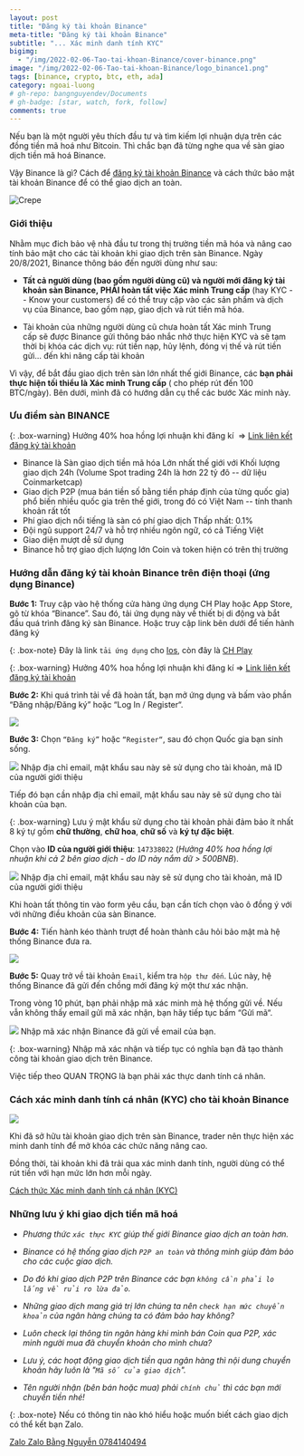 ```yaml
---
layout: post
title: "Đăng ký tài khoản Binance"
meta-title: "Đăng ký tài khoản Binance"
subtitle: "... Xác minh danh tính KYC"
bigimg:
  - "/img/2022-02-06-Tao-tai-khoan-Binance/cover-binance.png"
image: "/img/2022-02-06-Tao-tai-khoan-Binance/logo_binance1.png"
tags: [binance, crypto, btc, eth, ada]
category: ngoai-luong
# gh-repo: bangnguyendev/Documents
# gh-badge: [star, watch, fork, follow]
comments: true
---
```

Nếu bạn là một người yêu thích đầu tư và tìm kiếm lợi nhuận dựa trên các đồng tiền mã hoá như Bitcoin. Thì chắc bạn đã từng nghe qua về sàn giao dịch tiền mã hoá Binance. 

Vậy Binance là gì? Cách để [đăng ký tài khoản Binance](https://accounts.binance.com/vi/register?ref=147338022 "đăng ký tài khoản Binance") và cách thức bảo mật tài khoản Binance để có thể giao dịch an toàn. 

![Crepe](/img/2022-02-06-Tao-tai-khoan-Binance/buoc-3-hoa-hong.jpg)

### Giới thiệu

Nhằm mục đich bảo vệ nhà đầu tư trong thị trường tiền mã hóa và nâng cao tính bảo mật cho các tài khoản khi giao dịch trên sàn Binance. Ngày 20/8/2021, Binance thông báo đến người dùng như sau:

-   **Tất cả người dùng (bao gồm người dùng cũ) và người mới đăng ký tài khoản sàn Binance, PHẢI hoàn tất việc Xác minh Trung cấp** (hay KYC -- Know your customers) để có thể truy cập vào các sản phẩm và dịch vụ của Binance, bao gồm nạp, giao dịch và rút tiền mã hóa. 

-   Tài khoản của những người dùng cũ chưa hoàn tất Xác minh Trung cấp sẽ được Binance gửi thông báo nhắc nhở thực hiện KYC và sẽ tạm thời bị khóa các dịch vụ: rút tiền nạp, hủy lệnh, đóng vị thế và rút tiền gửi... đến khi nâng cấp tài khoản

Vì vậy, để bắt đầu giao dịch trên sàn lớn nhất thế giới Binance, các **bạn phải thực hiện tối thiểu là Xác minh Trung cấp** ( cho phép rút đến 100 BTC/ngày). Bên dưới, mình đã có hướng dẫn cụ thể các bước Xác minh này.

### Ưu điểm sàn BINANCE

{: .box-warning}
Hưởng 40% hoa hồng lợi nhuận khi đăng kí 
=> [Link liên kết đăng ký tài khoản](https://accounts.binance.com/vi/register?ref=147338022)

-   Binance là Sàn giao dịch tiền mã hóa Lớn nhất thế giới với Khối lượng giao dịch 24h (Volume Spot trading 24h là hơn 22 tỷ đô -- dữ liệu Coinmarketcap) 
-   Giao dịch P2P (mua bán tiền số bằng tiền pháp định của từng quốc gia) phổ biến nhiều quốc gia trên thế giới, trong đó có Việt Nam -- tính thanh khoản rất tốt
-   Phí giao dịch nổi tiếng là sàn có phí giao dịch Thấp nhất: 0.1%
-   Đội ngũ support 24/7 và hỗ trợ nhiều ngôn ngữ, có cả Tiếng Việt
-   Giao diện mượt dễ sử dụng
-   Binance hỗ trợ giao dịch lượng lớn Coin và token hiện có trên thị trường

### Hướng dẫn đăng ký tài khoản Binance trên điện thoại (ứng dụng Binance)

**Bước 1:** Truy cập vào hệ thống cửa hàng ứng dụng CH Play hoặc App Store, gõ từ khóa “Binance”. Sau đó, tải ứng dụng này về thiết bị di động và bắt đầu quá trình đăng ký sàn Binance. Hoặc truy cập link bên dưới để tiến hành đăng ký

{: .box-note}
Đây là link `tải ứng dụng` cho [Ios](https://apps.apple.com/vn/app/binance-giao-d%E1%BB%8Bch-bitcoin/id1436799971?l=vi),
còn đây là [CH Play](https://play.google.com/store/apps/details?id=com.binance.dev&hl=vi&gl=US)


{: .box-warning}
Hưởng 40% hoa hồng lợi nhuận khi đăng kí 
=> [Link liên kết đăng ký tài khoản](https://accounts.binance.com/vi/register?ref=147338022)

**Bước 2:** Khi quá trình tải về đã hoàn tất, bạn mở ứng dụng và bấm vào phần “Đăng nhập/Đăng ký” hoặc “Log In / Register“.

<div class="post-img-post">
    <img src="/img/2022-02-06-Tao-tai-khoan-Binance/buoc-2.jpg">
</div>

**Bước 3:** Chọn `“Đăng ký”` hoặc `“Register“`, sau đó chọn Quốc gia bạn sinh sống. 

<div class="post-img-post">
    <img src="/img/2022-02-06-Tao-tai-khoan-Binance/buoc-3.jpg">
    Nhập địa chỉ email, mật khẩu sau này sẽ sử dụng cho tài khoản, mã ID của người giới thiệu
</div>

Tiếp đó bạn cần nhập địa chỉ email, mật khẩu sau này sẽ sử dụng cho tài khoản của bạn.

{: .box-warning}
Lưu ý mật khẩu sử dụng cho tài khoản phải đảm bảo ít nhất 8 ký tự gồm **chữ thường**, **chữ hoa**, **chữ số** và **ký tự đặc biệt**.

Chọn vào **ID của người giới thiệu**: `147338022` (*Hưởng 40% hoa hồng lợi nhuận khi cả 2 bên giao dịch - do ID này nắm dữ > 500BNB*). 

<div class="post-img-post">
    <img src="/img/2022-02-06-Tao-tai-khoan-Binance/buoc-3-gioi-thieu.jpg">
    Nhập địa chỉ email, mật khẩu sau này sẽ sử dụng cho tài khoản, mã ID của người giới thiệu
</div>

Khi hoàn tất thông tin vào form yêu cầu, bạn cần tích chọn vào ô đồng ý với với những điều khoản của sàn Binance.

**Bước 4:** Tiến hành kéo thành trượt để hoàn thành câu hỏi bảo mật mà hệ thống Binance đưa ra.

<div class="post-img-post">
    <img src="/img/2022-02-06-Tao-tai-khoan-Binance/buoc-4.jpg">
</div>

**Bước 5:** Quay trở về tài khoản `Email`, kiểm tra `hộp thư đến`. Lúc này, hệ thống Binance đã gửi đến chồng mới đăng ký một thư xác nhận. 

Trong vòng 10 phút, bạn phải nhập mã xác minh mà hệ thống gửi về. Nếu vẫn không thấy email gửi mã xác nhận, bạn hãy tiếp tục bấm “Gửi mã“.

<div class="post-img-post">
    <img src="/img/2022-02-06-Tao-tai-khoan-Binance/buoc-5.jpg">
    Nhập mã xác nhận Binance đã gửi về email của bạn.
</div>

{: .box-warning}
Nhập mã xác nhận và tiếp tục có nghĩa bạn đã tạo thành công tài khoản giao dịch trên Binance.

Việc tiếp theo QUAN TRỌNG là bạn phải xác thực danh tính cá nhân.

### Cách xác minh danh tính cá nhân (KYC) cho tài khoản Binance

<div class="post-img-post">
    <img src="/img/2022-02-06-Tao-tai-khoan-Binance/buoc-xac-minh-tk.jpg">
</div>

Khi đã sở hữu tài khoản giao dịch trên sàn Binance, trader nên thực hiện xác minh danh tính để mở khóa các chức năng nâng cao. 

Đồng thời, tài khoản khi đã trải qua xác minh danh tính, người dùng có thể rút tiền với hạn mức lớn hơn mỗi ngày.

<div class="contact_NFC">
    <a href="https://beatdautu.com/huong-dan-dang-ky-binance/#ftoc-heading-9" target="_blank" rel="noopener" title="Cách thức [Xác minh danh tính cá nhân (KYC)">
    <span class="fa-stack fa-lg" aria-hidden="true">
      <i class="fa fa-circle fa-stack-2x"></i>
      <i class="fa fa-user fa-stack-1x fa-inverse"></i>
    </span>
    Cách thức Xác minh danh tính cá nhân (KYC)
  </a>
</div>

### Những lưu ý khi giao dịch tiền mã hoá

- *Phương thức `xác thực KYC` giúp thế giới Binance giao dịch an toàn hơn.*

- *Binance có hệ thống giao dịch `P2P an toàn` và thông minh giúp đảm bảo cho các cuộc giao dịch.*

- *Do đó khi giao dịch P2P trên Binance các bạn `không cần phải lo lắng về rủi ro lừa đảo`.*

- *Những giao dịch mang giá trị lớn chúng ta nên `check hạn mức chuyển khoản` của ngân hàng chúng ta có đảm bảo hay không?*

- *Luôn check lại thông tin ngân hàng khi mình bán Coin qua P2P, xác minh người mua đã chuyển khoản cho mình chưa?*

- *Lưu ý, các hoạt động giao dịch tiền qua ngân hàng thì nội dung chuyển khoản hãy luôn là "`Mã số của giao dịch`".* 

- *Tên người nhận (bên bán hoặc mua) phải `chính chủ` thì các bạn mới chuyển tiền nhé!*

{: .box-note}
Nếu có thông tin nào khó hiểu hoặc muốn biết cách giao dịch có thể kết bạn Zalo.

<div class="contact_NFC">
    <a href="https://zalo.me/{{ site.author.telephone }}" target="_blank" rel="noopener" title="Zalo">
    <span class="fa-stack fa-lg" aria-hidden="true">
      <i class="fa fa-circle fa-stack-2x"></i>
      <i class="fa fa-phone fa-stack-1x fa-inverse"></i>
    </span>
    <span class="sr-only">Zalo</span> Zalo Bằng Nguyễn 0784140494
  </a>
</div>